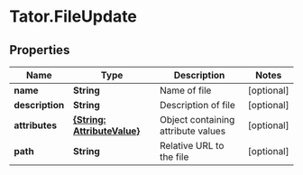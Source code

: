# Tator.FileUpdate

## Properties

Name | Type | Description | Notes
------------ | ------------- | ------------- | -------------
**name** | **String** | Name of file | [optional] 
**description** | **String** | Description of file | [optional] 
**attributes** | [**{String: AttributeValue}**](AttributeValue.md) | Object containing attribute values | [optional] 
**path** | **String** | Relative URL to the file | [optional] 


